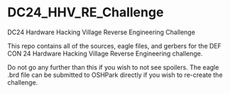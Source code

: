 # DC24_HHV_RE_Challenge
DC24 Hardware Hacking Village Reverse Engineering Challenge

This repo contains all of the sources, eagle files, and gerbers for the
DEF CON 24 Hardware Hacking Village Reverse Engineering challenge.

Do not go any further than this if you wish to not see spoilers.  The eagle
.brd file can be submitted to OSHPark directly if you wish to re-create the 
challenge.
